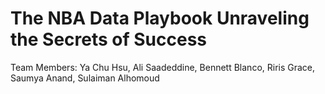 # The NBA Data Playbook Unraveling the Secrets of Success

Team Members: Ya Chu Hsu, Ali Saadeddine, Bennett Blanco, Riris Grace, Saumya Anand, Sulaiman Alhomoud

